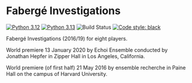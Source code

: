 Fabergé Investigations
======================

[![Python 3.12](
    https://img.shields.io/badge/python-3.12-blue.svg)](
    https://www.python.org/downloads/release/python-312/)
[![Python 3.13](
    https://img.shields.io/badge/python-3.13-blue.svg)](
    https://www.python.org/downloads/release/python-313/)
![Build Status](
    https://github.com/trevorbaca/faberge/actions/workflows/main.yml/badge.svg)
[![Code style: black](
    https://img.shields.io/badge/code%20style-black-000000.svg)](
    https://github.com/ambv/black)

Fabergé Investigations (2016/19) for eight players.

World premiere 13 January 2020 by Echoi Ensemble conducted by Jonathan Hepfer in Zipper
Hall in Los Angeles, California.

World premiere (of first half) 21 May 2016 by ensemble recherche in Paine Hall on the
campus of Harvard University.
